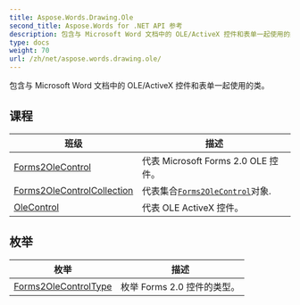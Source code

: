 ```yaml
---
title: Aspose.Words.Drawing.Ole
second_title: Aspose.Words for .NET API 参考
description: 包含与 Microsoft Word 文档中的 OLE/ActiveX 控件和表单一起使用的类
type: docs
weight: 70
url: /zh/net/aspose.words.drawing.ole/
---
```

包含与 Microsoft Word 文档中的 OLE/ActiveX 控件和表单一起使用的类。

## 课程

| 班级 | 描述 |
| --- | --- |
| [Forms2OleControl](./forms2olecontrol/) | 代表 Microsoft Forms 2.0 OLE 控件。 |
| [Forms2OleControlCollection](./forms2olecontrolcollection/) | 代表集合[`Forms2OleControl`](../aspose.words.drawing.ole/forms2olecontrol/)对象. |
| [OleControl](./olecontrol/) | 代表 OLE ActiveX 控件。 |
## 枚举

| 枚举 | 描述 |
| --- | --- |
| [Forms2OleControlType](./forms2olecontroltype/) | 枚举 Forms 2.0 控件的类型。 |


